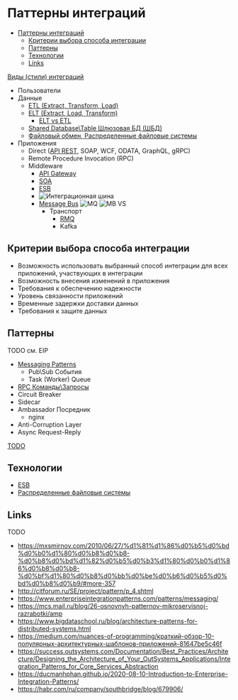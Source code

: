 # Паттерны интеграций

- [Паттерны интеграций](#паттерны-интеграций)
  - [Критерии выбора способа интеграции](#критерии-выбора-способа-интеграции)
  - [Паттерны](#паттерны)
  - [Технологии](#технологии)
  - [Links](#links)


[Виды (стили) интеграций](https://www.enterpriseintegrationpatterns.com/patterns/messaging/IntegrationStylesIntro.html)

- Пользователи
- Данные
  - [ETL (Extract, Transform, Load)](https://python.ivan-shamaev.ru/etl-best-practices-design-data-patterns/)
  - [ELT (Extract, Load, Transform)](https://www.striim.com/blog/data-integration/)
    - [ELT vs ETL](https://coderlessons.com/tutorials/bolshie-dannye-i-analitika/teoriia-khraneniia-dannykh/5-etl-protiv-elt)
  - [Shared Database\Table Шлюзовая БД (ШБД)](pattern.shareddb.md)
  - [Файловый обмен, Распределенные файловые системы](pattern.uploadfile.md)
- Приложения
  - Direct ([API REST](../../api/api.md), SOAP, WCF, ODATA, GraphQL, gRPC)
  - Remote Procedure Invocation (RPC)
  - Middleware
    - [API Gateway](../../api/api.gateway.md)
    - [SOA](../../technology/soa.md)
    - [ESB](../../technology/esb.md)
    - ![Интеграционная шина](../img/pattern/integration/IMG_20220614_180434_1.jpg)
    - [Message Bus](../../technology/rmq.md)
      ![MQ](../../img/pattern/integration/IMG_20220614_180420.jpg)
      ![MB VS](../../img/pattern/integration/IMG_20220614_180525_1.jpg)
      - Транспорт  
        - [RMQ](../../technology/rmq.md)
        - Kafka

## Критерии выбора способа интеграции

- Возможность использовать выбранный способ интеграции для всех приложений, участвующих в интеграции
- Возможность внесения изменений в приложения
- Требования к обеспечению надежности
- Уровень связанности приложений
- Временные задержки доставки данных
- Требования к защите данных

## Паттерны

TODO см. EIP 

- [Messaging Patterns](https://www.enterpriseintegrationpatterns.com/patterns/messaging/)
  - Pub\Sub События
  - Task (Worker) Queue
- [RPC Команды\Запросы](pattern.rpc.md)
- Circuit Breaker
- Sidecar
- Ambassador Посредник
  - nginx
- Anti-Corruption Layer
- Async Request-Reply

[TODO](https://habr.com/ru/company/southbridge/blog/679906/)

## Технологии

- [ESB](../../technology/esb.md)
- [Распределенные файловые системы](../../technology/dfs.md)
 
## Links

TODO
- https://mxsmirnov.com/2010/06/27/%d1%81%d1%86%d0%b5%d0%bd%d0%b0%d1%80%d0%b8%d0%b8-%d0%b8%d0%bd%d1%82%d0%b5%d0%b3%d1%80%d0%b0%d1%86%d0%b8%d0%b8-%d0%bf%d1%80%d0%b8%d0%bb%d0%be%d0%b6%d0%b5%d0%bd%d0%b8%d0%b9/#more-357
- http://citforum.ru/SE/project/pattern/p_4.shtml
- https://www.enterpriseintegrationpatterns.com/patterns/messaging/
- https://mcs.mail.ru/blog/26-osnovnyh-patternov-mikroservisnoj-razrabotki/amp
- https://www.bigdataschool.ru/blog/architecture-patterns-for-distributed-systems.html
- https://medium.com/nuances-of-programming/краткий-обзор-10-популярных-архитектурных-шаблонов-приложений-81647be5c46f
- https://success.outsystems.com/Documentation/Best_Practices/Architecture/Designing_the_Architecture_of_Your_OutSystems_Applications/Integration_Patterns_for_Core_Services_Abstraction
- https://ducmanhphan.github.io/2020-08-10-Introduction-to-Enterprise-Integration-Patterns/
- https://habr.com/ru/company/southbridge/blog/679906/
